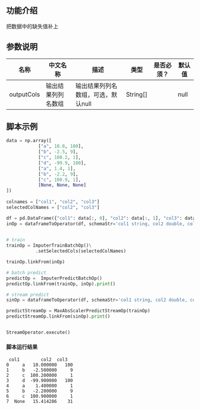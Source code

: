 ## 功能介绍

把数据中的缺失值补上


## 参数说明

<!-- OLD_TABLE -->
<!-- This is the start of auto-generated parameter info -->
<!-- DO NOT EDIT THIS PART!!! -->
| 名称 | 中文名称 | 描述 | 类型 | 是否必须？ | 默认值 |
| --- | --- | --- | --- | --- | --- |
| outputCols | 输出结果列列名数组 | 输出结果列列名数组，可选，默认null | String[] |  | null |<!-- This is the end of auto-generated parameter info -->


## 脚本示例

```python
data = np.array([
            ["a", 10.0, 100],
            ["b", -2.5, 9],
            ["c", 100.2, 1],
            ["d", -99.9, 100],
            ["a", 1.4, 1],
            ["b", -2.2, 9],
            ["c", 100.9, 1],
            [None, None, None]
])
             
colnames = ["col1", "col2", "col3"]
selectedColNames = ["col2", "col3"]

df = pd.DataFrame({"col1": data[:, 0], "col2": data[:, 1], "col3": data[:, 2]})
inOp = dataframeToOperator(df, schemaStr='col1 string, col2 double, col3 long', op_type='batch')
         

# train
trainOp = ImputerTrainBatchOp()\
           .setSelectedCols(selectedColNames)

trainOp.linkFrom(inOp)

# batch predict
predictOp =  ImputerPredictBatchOp()
predictOp.linkFrom(trainOp, inOp).print()

# stream predict
sinOp = dataframeToOperator(df, schemaStr='col1 string, col2 double, col3 long', op_type='stream')

predictStreamOp = MaxAbsScalerPredictStreamOp(trainOp)
predictStreamOp.linkFrom(sinOp).print()


StreamOperator.execute()
```

#### 脚本运行结果

```
 col1        col2  col3
0     a   10.000000   100
1     b   -2.500000     9
2     c  100.200000     1
3     d  -99.900000   100
4     a    1.400000     1
5     b   -2.200000     9
6     c  100.900000     1
7  None   15.414286    31
```







